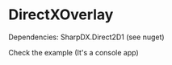 # DirectXOverlay

Dependencies:
SharpDX.Direct2D1 (see nuget)

Check the example (It's a console app)
